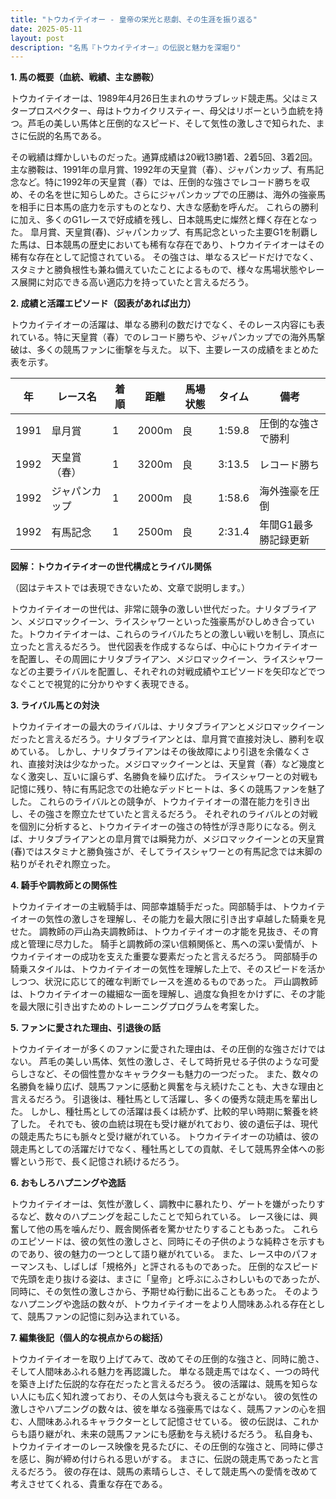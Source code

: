 ```yaml
---
title: "トウカイテイオー - 皇帝の栄光と悲劇、その生涯を振り返る"
date: 2025-05-11
layout: post
description: "名馬『トウカイテイオー』の伝説と魅力を深堀り"
---
```


**1. 馬の概要（血統、戦績、主な勝鞍）**

トウカイテイオーは、1989年4月26日生まれのサラブレッド競走馬。父はミスタープロスペクター、母はトウカイクリスティー、母父はリボーという血統を持つ。芦毛の美しい馬体と圧倒的なスピード、そして気性の激しさで知られた、まさに伝説的名馬である。

その戦績は輝かしいものだった。通算成績は20戦13勝1着、2着5回、3着2回。主な勝鞍は、1991年の皐月賞、1992年の天皇賞（春）、ジャパンカップ、有馬記念など。特に1992年の天皇賞（春）では、圧倒的な強さでレコード勝ちを収め、その名を世に知らしめた。さらにジャパンカップでの圧勝は、海外の強豪馬を相手に日本馬の底力を示すものとなり、大きな感動を呼んだ。  これらの勝利に加え、多くのG1レースで好成績を残し、日本競馬史に燦然と輝く存在となった。  皐月賞、天皇賞(春)、ジャパンカップ、有馬記念といった主要G1を制覇した馬は、日本競馬の歴史においても稀有な存在であり、トウカイテイオーはその稀有な存在として記憶されている。  その強さは、単なるスピードだけでなく、スタミナと勝負根性も兼ね備えていたことによるもので、様々な馬場状態やレース展開に対応できる高い適応力を持っていたと言えるだろう。

**2. 成績と活躍エピソード（図表があれば出力）**

トウカイテイオーの活躍は、単なる勝利の数だけでなく、そのレース内容にも表れている。特に天皇賞（春）でのレコード勝ちや、ジャパンカップでの海外馬撃破は、多くの競馬ファンに衝撃を与えた。  以下、主要レースの成績をまとめた表を示す。


| 年 | レース名             | 着順 | 距離 | 馬場状態 | タイム          | 備考                               |
|---|----------------------|-----|-----|----------|-----------------|------------------------------------|
| 1991 | 皐月賞               | 1   | 2000m| 良       | 1:59.8          | 圧倒的な強さで勝利                     |
| 1992 | 天皇賞（春）         | 1   | 3200m| 良       | 3:13.5          | レコード勝ち                           |
| 1992 | ジャパンカップ       | 1   | 2000m| 良       | 1:58.6          | 海外強豪を圧倒                         |
| 1992 | 有馬記念             | 1   | 2500m| 良       | 2:31.4          | 年間G1最多勝記録更新                   |


**図解：トウカイテイオーの世代構成とライバル関係**

（図はテキストでは表現できないため、文章で説明します。）

トウカイテイオーの世代は、非常に競争の激しい世代だった。ナリタブライアン、メジロマックイーン、ライスシャワーといった強豪馬がひしめき合っていた。トウカイテイオーは、これらのライバルたちとの激しい戦いを制し、頂点に立ったと言えるだろう。  世代図表を作成するならば、中心にトウカイテイオーを配置し、その周囲にナリタブライアン、メジロマックイーン、ライスシャワーなどの主要ライバルを配置し、それぞれの対戦成績やエピソードを矢印などでつなぐことで視覚的に分かりやすく表現できる。


**3. ライバル馬との対決**

トウカイテイオーの最大のライバルは、ナリタブライアンとメジロマックイーンだったと言えるだろう。ナリタブライアンとは、皐月賞で直接対決し、勝利を収めている。  しかし、ナリタブライアンはその後故障により引退を余儀なくされ、直接対決は少なかった。メジロマックイーンとは、天皇賞（春）など幾度となく激突し、互いに譲らず、名勝負を繰り広げた。  ライスシャワーとの対戦も記憶に残り、特に有馬記念での壮絶なデッドヒートは、多くの競馬ファンを魅了した。  これらのライバルとの競争が、トウカイテイオーの潜在能力を引き出し、その強さを際立たせていたと言えるだろう。  それぞれのライバルとの対戦を個別に分析すると、トウカイテイオーの強さの特性が浮き彫りになる。例えば、ナリタブライアンとの皐月賞では瞬発力が、メジロマックイーンとの天皇賞(春)ではスタミナと勝負強さが、そしてライスシャワーとの有馬記念では末脚の粘りがそれぞれ際立った。


**4. 騎手や調教師との関係性**

トウカイテイオーの主戦騎手は、岡部幸雄騎手だった。岡部騎手は、トウカイテイオーの気性の激しさを理解し、その能力を最大限に引き出す卓越した騎乗を見せた。  調教師の戸山為夫調教師は、トウカイテイオーの才能を見抜き、その育成と管理に尽力した。  騎手と調教師の深い信頼関係と、馬への深い愛情が、トウカイテイオーの成功を支えた重要な要素だったと言えるだろう。  岡部騎手の騎乗スタイルは、トウカイテイオーの気性を理解した上で、そのスピードを活かしつつ、状況に応じて的確な判断でレースを進めるものであった。  戸山調教師は、トウカイテイオーの繊細な一面を理解し、過度な負担をかけずに、その才能を最大限に引き出すためのトレーニングプログラムを考案した。


**5. ファンに愛された理由、引退後の話**

トウカイテイオーが多くのファンに愛された理由は、その圧倒的な強さだけではない。  芦毛の美しい馬体、気性の激しさ、そして時折見せる子供のような可愛らしさなど、その個性豊かなキャラクターも魅力の一つだった。  また、数々の名勝負を繰り広げ、競馬ファンに感動と興奮を与え続けたことも、大きな理由と言えるだろう。  引退後は、種牡馬として活躍し、多くの優秀な競走馬を輩出した。  しかし、種牡馬としての活躍は長くは続かず、比較的早い時期に繋養を終了した。  それでも、彼の血統は現在も受け継がれており、彼の遺伝子は、現代の競走馬たちにも脈々と受け継がれている。  トウカイテイオーの功績は、彼の競走馬としての活躍だけでなく、種牡馬としての貢献、そして競馬界全体への影響という形で、長く記憶され続けるだろう。


**6. おもしろハプニングや逸話**

トウカイテイオーは、気性が激しく、調教中に暴れたり、ゲートを嫌がったりするなど、数々のハプニングを起こしたことで知られている。  レース後には、興奮して他の馬を噛んだり、厩舎関係者を驚かせたりすることもあった。  これらのエピソードは、彼の気性の激しさと、同時にその子供のような純粋さを示すものであり、彼の魅力の一つとして語り継がれている。  また、レース中のパフォーマンスも、しばしば「規格外」と評されるものであった。  圧倒的なスピードで先頭を走り抜ける姿は、まさに「皇帝」と呼ぶにふさわしいものであったが、同時に、その気性の激しさから、予期せぬ行動に出ることもあった。  そのようなハプニングや逸話の数々が、トウカイテイオーをより人間味あふれる存在として、競馬ファンの記憶に刻み込まれている。


**7. 編集後記（個人的な視点からの総括）**

トウカイテイオーを取り上げてみて、改めてその圧倒的な強さと、同時に脆さ、そして人間味あふれる魅力を再認識した。  単なる競走馬ではなく、一つの時代を築き上げた伝説的な存在だったと言えるだろう。  彼の活躍は、競馬を知らない人にも広く知れ渡っており、その人気は今も衰えることがない。  彼の気性の激しさやハプニングの数々は、彼を単なる強豪馬ではなく、競馬ファンの心を掴む、人間味あふれるキャラクターとして記憶させている。  彼の伝説は、これからも語り継がれ、未来の競馬ファンにも感動を与え続けるだろう。  私自身も、トウカイテイオーのレース映像を見るたびに、その圧倒的な強さと、同時に儚さを感じ、胸が締め付けられる思いがする。  まさに、伝説の競走馬であったと言えるだろう。  彼の存在は、競馬の素晴らしさ、そして競走馬への愛情を改めて考えさせてくれる、貴重な存在である。
